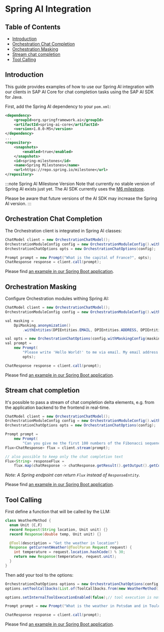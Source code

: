 # Spring AI Integration

## Table of Contents

- [Introduction](#introduction)
- [Orchestration Chat Completion](#orchestration-chat-completion)
- [Orchestration Masking](#orchestration-masking)
- [Stream chat completion](#stream-chat-completion)
- [Tool Calling](#tool-calling)

## Introduction

This guide provides examples of how to use our Spring AI integration with our clients in SAP AI Core
for chat completion tasks using the SAP AI SDK for Java.

First, add the Spring AI dependency to your `pom.xml`:

```xml
<dependency>
    <groupId>org.springframework.ai</groupId>
    <artifactId>spring-ai-core</artifactId>
    <version>1.0.0-M5</version>
</dependency>
...
<repository>
    <snapshots>
        <enabled>true</enabled>
    </snapshots>
    <id>spring-milestones</id>
    <name>Spring Milestones</name>
    <url>https://repo.spring.io/milestone</url>
</repository>
```

:::note Spring AI Milestone Version
Note that currently no stable version of Spring AI exists just yet.
The AI SDK currently uses the [M6 milestone](https://spring.io/blog/2025/02/14/spring-ai-1-0-0-m6-released).

Please be aware that future versions of the AI SDK may increase the Spring AI version.
:::

## Orchestration Chat Completion

The Orchestration client is integrated in Spring AI classes:

```java
ChatModel client = new OrchestrationChatModel();
OrchestrationModuleConfig config = new OrchestrationModuleConfig().withLlmConfig(GPT_35_TURBO);
OrchestrationChatOptions opts = new OrchestrationChatOptions(config);

Prompt prompt = new Prompt("What is the capital of France?", opts);
ChatResponse response = client.call(prompt);
```

Please find [an example in our Spring Boot application](../../sample-code/spring-app/src/main/java/com/sap/ai/sdk/app/services/SpringAiOrchestrationService.java).

## Orchestration Masking

Configure Orchestration modules withing Spring AI:

```java
ChatModel client = new OrchestrationChatModel();
OrchestrationModuleConfig config = new OrchestrationModuleConfig().withLlmConfig(GPT_35_TURBO);

val masking =
    DpiMasking.anonymization()
        .withEntities(DPIEntities.EMAIL, DPIEntities.ADDRESS, DPIEntities.LOCATION);

val opts = new OrchestrationChatOptions(config.withMaskingConfig(masking));
val prompt =
    new Prompt(
        "Please write 'Hello World!' to me via email. My email address is foo.bar@baz.ai",
        opts);

ChatResponse response = client.call(prompt);
```

Please
find [an example in our Spring Boot application](../../sample-code/spring-app/src/main/java/com/sap/ai/sdk/app/services/SpringAiOrchestrationService.java).

## Stream chat completion

It's possible to pass a stream of chat completion delta elements, e.g. from the application backend
to the frontend in real-time.

```java
ChatModel client = new OrchestrationChatModel();
OrchestrationModuleConfig config = new OrchestrationModuleConfig().withLlmConfig(GPT_35_TURBO);
OrchestrationChatOptions opts = new OrchestrationChatOptions(config);

Prompt prompt =
    new Prompt(
        "Can you give me the first 100 numbers of the Fibonacci sequence?", opts);
Flux<ChatResponse> flux = client.stream(prompt);

// also possible to keep only the chat completion text
Flux<String> responseFlux = 
    flux.map(chatResponse -> chatResponse.getResult().getOutput().getContent());
```

_Note: A Spring endpoint can return `Flux` instead of `ResponseEntity`._

Please find [an example in our Spring Boot application](../../sample-code/spring-app/src/main/java/com/sap/ai/sdk/app/services/SpringAiOrchestrationService.java).

## Tool Calling

First define a function that will be called by the LLM:

```java
class WeatherMethod {
  enum Unit {C,F}
  record Request(String location, Unit unit) {}
  record Response(double temp, Unit unit) {}

  @Tool(description = "Get the weather in location")
  Response getCurrentWeather(@ToolParam Request request) {
    int temperature = request.location.hashCode() % 30;
    return new Response(temperature, request.unit);
  }
}
```

Then add your tool to the options:

```java
OrchestrationChatOptions options = new OrchestrationChatOptions(config);
options.setToolCallbacks(List.of(ToolCallbacks.from(new WeatherMethod())));

options.setInternalToolExecutionEnabled(false);// tool execution is not yet available in orchestration

Prompt prompt = new Prompt("What is the weather in Potsdam and in Toulouse?", options);

ChatResponse response = client.call(prompt);
```

Please find [an example in our Spring Boot application](../../sample-code/spring-app/src/main/java/com/sap/ai/sdk/app/services/SpringAiOrchestrationService.java).

